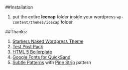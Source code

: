 ##Installation

1. put the entire **Icecap** folder inside your wordpress `wp-content/themes/icecap` folder

##Thanks:

1. [Starkers Naked Wordpress Theme](http://starkerstheme.com/)
2. [Test Post Pack](http://thinkdesignblog.com/wordpress-lorem-ipsum-test-post-pack.htm)
3. [HTML 5 Boilerplate](http://html5boilerplate.com/)
4. [Google Fonts for QuickSand](http://www.google.com/webfonts)
5. [Subtle Patterns](http://subtlepatterns.com/) with [Pine Strip](http://subtlepatterns.com/?p=189) pattern